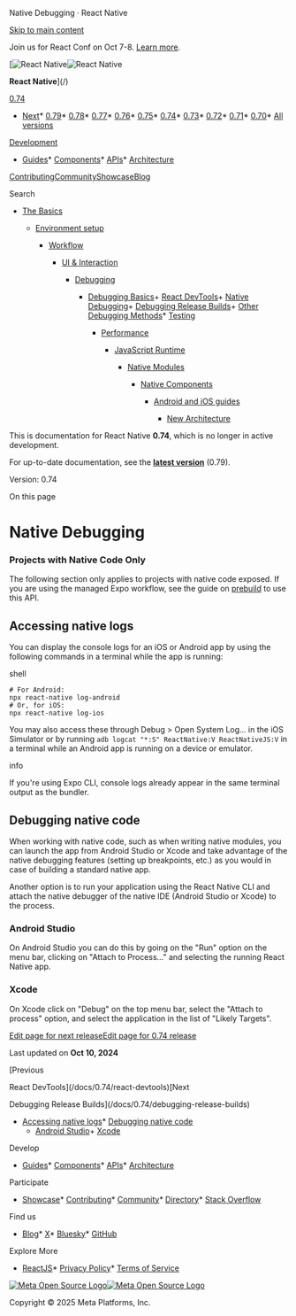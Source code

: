 Native Debugging · React Native

[Skip to main content](#__docusaurus_skipToContent_fallback)

Join us for React Conf on Oct 7-8. [Learn more](https://conf.react.dev).

[![React Native](/img/header_logo.svg)![React Native](/img/header_logo.svg)

**React Native**](/)

[0.74](/docs/0.74/native-debugging)

* [Next](/docs/next/getting-started)* [0.79](/docs/getting-started)* [0.78](/docs/0.78/getting-started)* [0.77](/docs/0.77/getting-started)* [0.76](/docs/0.76/getting-started)* [0.75](/docs/0.75/getting-started)* [0.74](/docs/0.74/native-debugging)* [0.73](/docs/0.73/native-debugging)* [0.72](/docs/0.72/native-debugging)* [0.71](/docs/0.71/getting-started)* [0.70](/docs/0.70/getting-started)* [All versions](/versions)

[Development](#)

* [Guides](/docs/0.74/getting-started)* [Components](/docs/0.74/components-and-apis)* [APIs](/docs/0.74/accessibilityinfo)* [Architecture](/architecture/overview)

[Contributing](/contributing/overview)[Community](/community/overview)[Showcase](/showcase)[Blog](/blog)

Search

* [The Basics](/docs/0.74/getting-started)

  * [Environment setup](/docs/0.74/environment-setup)

    * [Workflow](/docs/0.74/running-on-device)

      * [UI & Interaction](/docs/0.74/style)

        * [Debugging](/docs/0.74/debugging)

          + [Debugging Basics](/docs/0.74/debugging)+ [React DevTools](/docs/0.74/react-devtools)+ [Native Debugging](/docs/0.74/native-debugging)+ [Debugging Release Builds](/docs/0.74/debugging-release-builds)+ [Other Debugging Methods](/docs/0.74/other-debugging-methods)* [Testing](/docs/0.74/testing-overview)

            * [Performance](/docs/0.74/performance)

              * [JavaScript Runtime](/docs/0.74/javascript-environment)

                * [Native Modules](/docs/0.74/native-modules-intro)

                  * [Native Components](/docs/0.74/native-components-android)

                    * [Android and iOS guides](/docs/0.74/headless-js-android)

                      * [New Architecture](/docs/0.74/the-new-architecture/landing-page)

This is documentation for React Native **0.74**, which is no longer in active development.

For up-to-date documentation, see the **[latest version](/docs/getting-started)** (0.79).

Version: 0.74

On this page

Native Debugging
================

### Projects with Native Code Only

The following section only applies to projects with native code exposed. If you are using the managed Expo workflow, see the guide on [prebuild](https://docs.expo.dev/workflow/prebuild/) to use this API.

Accessing native logs[​](#accessing-native-logs "Direct link to Accessing native logs")
---------------------------------------------------------------------------------------

You can display the console logs for an iOS or Android app by using the following commands in a terminal while the app is running:

shell

```
# For Android:  
npx react-native log-android  
# Or, for iOS:  
npx react-native log-ios  

```

You may also access these through Debug > Open System Log… in the iOS Simulator or by running `adb logcat "*:S" ReactNative:V ReactNativeJS:V` in a terminal while an Android app is running on a device or emulator.

info

If you're using Expo CLI, console logs already appear in the same terminal output as the bundler.

Debugging native code[​](#debugging-native-code "Direct link to Debugging native code")
---------------------------------------------------------------------------------------

When working with native code, such as when writing native modules, you can launch the app from Android Studio or Xcode and take advantage of the native debugging features (setting up breakpoints, etc.) as you would in case of building a standard native app.

Another option is to run your application using the React Native CLI and attach the native debugger of the native IDE (Android Studio or Xcode) to the process.

### Android Studio[​](#android-studio "Direct link to Android Studio")

On Android Studio you can do this by going on the "Run" option on the menu bar, clicking on "Attach to Process..." and selecting the running React Native app.

### Xcode[​](#xcode "Direct link to Xcode")

On Xcode click on "Debug" on the top menu bar, select the "Attach to process" option, and select the application in the list of "Likely Targets".

[Edit page for next release](https://github.com/facebook/react-native-website/edit/main/docs/native-debugging.md)[Edit page for 0.74 release](https://github.com/facebook/react-native-website/edit/main/website/versioned_docs/version-0.74/native-debugging.md)

Last updated on **Oct 10, 2024**

[Previous

React DevTools](/docs/0.74/react-devtools)[Next

Debugging Release Builds](/docs/0.74/debugging-release-builds)

* [Accessing native logs](#accessing-native-logs)* [Debugging native code](#debugging-native-code)
    + [Android Studio](#android-studio)+ [Xcode](#xcode)

Develop

* [Guides](/docs/getting-started)* [Components](/docs/components-and-apis)* [APIs](/docs/accessibilityinfo)* [Architecture](/architecture/overview)

Participate

* [Showcase](/showcase)* [Contributing](/contributing/overview)* [Community](/community/overview)* [Directory](https://reactnative.directory/)* [Stack Overflow](https://stackoverflow.com/questions/tagged/react-native)

Find us

* [Blog](/blog)* [X](https://x.com/reactnative)* [Bluesky](https://bsky.app/profile/reactnative.dev)* [GitHub](https://github.com/facebook/react-native)

Explore More

* [ReactJS](https://react.dev/)* [Privacy Policy](https://opensource.fb.com/legal/privacy/)* [Terms of Service](https://opensource.fb.com/legal/terms/)

[![Meta Open Source Logo](/img/oss_logo.svg)![Meta Open Source Logo](/img/oss_logo.svg)](https://opensource.fb.com/)

Copyright © 2025 Meta Platforms, Inc.